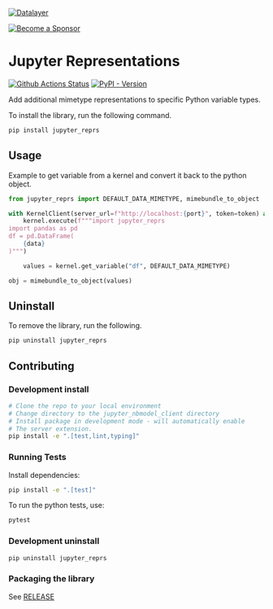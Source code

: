 <!--
  ~ Copyright (c) 2023-2024 Datalayer, Inc.
  ~
  ~ BSD 3-Clause License
-->

[![Datalayer](https://assets.datalayer.tech/datalayer-25.svg)](https://datalayer.io)

[![Become a Sponsor](https://img.shields.io/static/v1?label=Become%20a%20Sponsor&message=%E2%9D%A4&logo=GitHub&style=flat&color=1ABC9C)](https://github.com/sponsors/datalayer)

# Jupyter Representations

[![Github Actions Status](https://github.com/datalayer/jupyter-reprs/workflows/Build/badge.svg)](https://github.com/datalayer/jupyter-reprs/actions/workflows/build.yml)
[![PyPI - Version](https://img.shields.io/pypi/v/jupyter-reprs)](https://pypi.org/project/jupyter-reprs)

Add additional mimetype representations to specific Python variable types.

To install the library, run the following command.

```bash
pip install jupyter_reprs
```

## Usage

Example to get variable from a kernel and convert it back to the python object.

```python
from jupyter_reprs import DEFAULT_DATA_MIMETYPE, mimebundle_to_object

with KernelClient(server_url=f"http://localhost:{port}", token=token) as kernel:
    kernel.execute(f"""import jupyter_reprs
import pandas as pd
df = pd.DataFrame(
    {data}
)""")

    values = kernel.get_variable("df", DEFAULT_DATA_MIMETYPE)

obj = mimebundle_to_object(values)
```

## Uninstall

To remove the library, run the following.

```bash
pip uninstall jupyter_reprs
```

## Contributing

### Development install

```bash
# Clone the repo to your local environment
# Change directory to the jupyter_nbmodel_client directory
# Install package in development mode - will automatically enable
# The server extension.
pip install -e ".[test,lint,typing]"
```

### Running Tests

Install dependencies:

```bash
pip install -e ".[test]"
```

To run the python tests, use:

```bash
pytest
```

### Development uninstall

```bash
pip uninstall jupyter_reprs
```

### Packaging the library

See [RELEASE](RELEASE.md)
